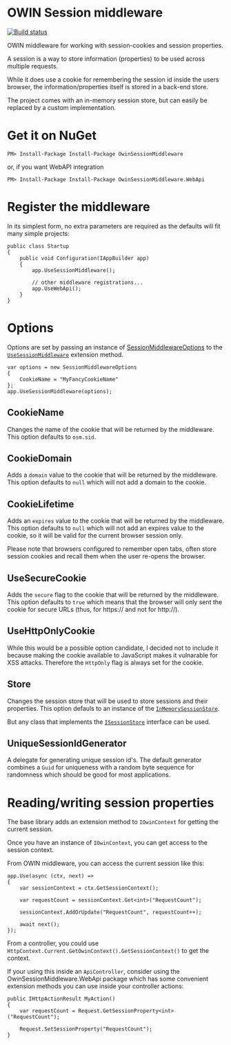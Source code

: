 # OWIN Session middleware

[![Build status](https://ci.appveyor.com/api/projects/status/r94rbm7d2dksmi0d/branch/master?svg=true)](https://ci.appveyor.com/project/huysentruitw/owin-session-middleware/branch/master)

OWIN middleware for working with session-cookies and session properties.

A session is a way to store information (properties) to be used across multiple requests.

While it does use a cookie for remembering the session id inside the users browser, the information/properties itself is stored in a back-end store.

The project comes with an in-memory session store, but can easily be replaced by a custom implementation.

# Get it on NuGet

    PM> Install-Package Install-Package OwinSessionMiddleware

or, if you want WebAPI integration

    PM> Install-Package Install-Package OwinSessionMiddleware.WebApi

# Register the middleware

In its simplest form, no extra parameters are required as the defaults will fit many simple projects:

    public class Startup
    {
        public void Configuration(IAppBuilder app)
        {
            app.UseSessionMiddleware();

            // other middleware registrations...
            app.UseWebApi();
        }
    }

# Options

Options are set by passing an instance of [SessionMiddlewareOptions](https://github.com/huysentruitw/owin-session-middleware/blob/master/src/OwinSessionMiddleware/SessionMiddlewareOptions.cs) to the [`UseSessionMiddleware`](https://github.com/huysentruitw/owin-session-middleware/blob/master/src/OwinSessionMiddleware/Extensions/SessionMiddlewareAppBuilderExtensions.cs) extension method.

    var options = new SessionMiddlewareOptions
    {
        CookieName = "MyFancyCookieName"
    };
    app.UseSessionMiddleware(options);

## CookieName

Changes the name of the cookie that will be returned by the middleware. This option defaults to `osm.sid`.

## CookieDomain

Adds a `domain` value to the cookie that will be returned by the middleware. This option defaults to `null` which will not add a domain to the cookie.

## CookieLifetime

Adds an `expires` value to the cookie that will be returned by the middleware. This option defaults to `null` which will not add an expires value to the cookie, so it will be valid for the current browser session only.

Please note that browsers configured to remember open tabs, often store session cookies and recall them when the user re-opens the browser.

## UseSecureCookie

Adds the `secure` flag to the cookie that will be returned by the middleware. This option defaults to `true` which means that the browser will only sent the cookie for secure URLs (thus, for https:// and not for http://).

## UseHttpOnlyCookie

While this would be a possible option candidate, I decided not to include it because making the cookie available to JavaScript makes it vulnarable for XSS attacks. Therefore the `HttpOnly` flag is always set for the cookie.

## Store

Changes the session store that will be used to store sessions and their properties. This option defauls to an instance of the [`InMemorySessionStore`](https://github.com/huysentruitw/owin-session-middleware/blob/master/src/OwinSessionMiddleware/InMemorySessionStore.cs).

But any class that implements the [`ISessionStore`](https://github.com/huysentruitw/owin-session-middleware/blob/master/src/OwinSessionMiddleware/ISessionStore.cs) interface can be used.

## UniqueSessionIdGenerator

A delegate for generating unique session id's. The default generator combines a `Guid` for uniqueness with a random byte sequence for randomness which should be good for most applications.

# Reading/writing session properties

The base library adds an extension method to `IOwinContext` for getting the current session.

Once you have an instance of `IOwinContext`, you can get access to the session context.

From OWIN middleware, you can access the current session like this:

    app.Use(async (ctx, next) =>
    {
        var sessionContext = ctx.GetSessionContext();

        var requestCount = sessionContext.Get<int>("RequestCount");

        sessionContext.AddOrUpdate("RequestCount", requestCount++);

        await next();
    });

From a controller, you could use `HttpContext.Current.GetOwinContext().GetSessionContext()` to get the context.

If your using this inside an `ApiController`, consider using the OwinSessionMiddleware.WebApi package which has some convenient extension methods you can use inside your controller actions:

    public IHttpActionResult MyAction()
    {
        var requestCount = Request.GetSessionProperty<int>("RequestCount");

        Request.SetSessionProperty("RequestCount");
    }
